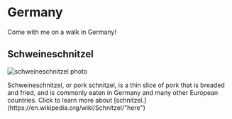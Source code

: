 # Germany
Come with me on a walk in Germany!
## Schweineschnitzel
![schweineschnitzel photo](!/path/to/https://github.com/laurynrw/Germany/assets/145382353/d6910125-cead-499b-b7f4-4cb95503e2d6)
<p> Schweineschnitzel, or pork schnitzel, is a thin slice of pork that is breaded and fried, and is commonly eaten in Germany and many other European countries. Click to learn more about [schnitzel.](https://en.wikipedia.org/wiki/Schnitzel/"here")  </p>
